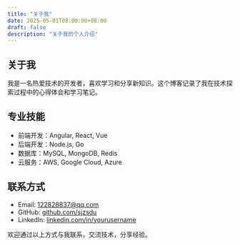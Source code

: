 ```yaml
---
title: "关于我"
date: 2025-05-01T08:00:00+08:00
draft: false
description: "关于我的个人介绍"
---
```


## 关于我

我是一名热爱技术的开发者，喜欢学习和分享新知识。这个博客记录了我在技术探索过程中的心得体会和学习笔记。

## 专业技能

- 前端开发：Angular, React, Vue
- 后端开发：Node.js, Go
- 数据库：MySQL, MongoDB, Redis
- 云服务：AWS, Google Cloud, Azure

## 联系方式

- Email: 122828837@qq.com
- GitHub: [github.com/sjzsdu](https://github.com/sjzsdu)
- LinkedIn: [linkedin.com/in/yourusername](https://linkedin.com/in/yourusername)

欢迎通过以上方式与我联系，交流技术，分享经验。